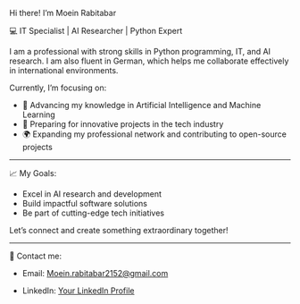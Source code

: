 
 Hi there! I’m Moein Rabitabar

💻 IT Specialist | AI Researcher | Python Expert

I am a professional with strong skills in Python programming, IT, and AI research. I am also fluent in German, which helps me collaborate effectively in international environments.  

Currently, I’m focusing on: 
- 🚀 Advancing my knowledge in Artificial Intelligence and Machine Learning  
- 💼 Preparing for innovative projects in the tech industry  
- 🌍 Expanding my professional network and contributing to open-source projects  

---

📈 My Goals:  
- Excel in AI research and development  
- Build impactful software solutions  
- Be part of cutting-edge tech initiatives  

Let’s connect and create something extraordinary together!  

---

📩 Contact me:  
- Email: 
Moein.rabitabar2152@gmail.com
 
- LinkedIn: [Your LinkedIn Profile](https://linkedin.com/in/yourprofile)
